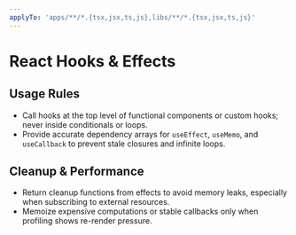 ```yaml
---
applyTo: 'apps/**/*.{tsx,jsx,ts,js},libs/**/*.{tsx,jsx,ts,js}'
---
```


# React Hooks & Effects

## Usage Rules

-   Call hooks at the top level of functional components or custom hooks; never inside conditionals or loops.
-   Provide accurate dependency arrays for `useEffect`, `useMemo`, and `useCallback` to prevent stale closures and infinite loops.

## Cleanup & Performance

-   Return cleanup functions from effects to avoid memory leaks, especially when subscribing to external resources.
-   Memoize expensive computations or stable callbacks only when profiling shows re-render pressure.
